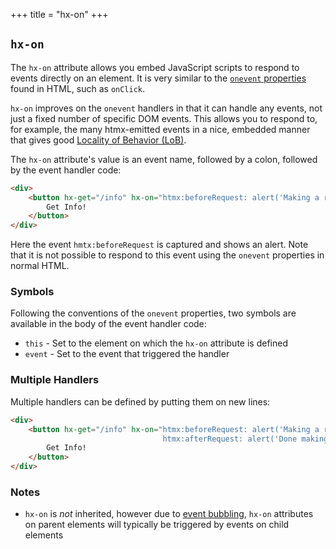 +++
title = "hx-on"
+++

## `hx-on`

The `hx-on` attribute allows you embed JavaScript scripts to respond to events directly on an element.  It is 
very similar to the [`onevent` properties](https://developer.mozilla.org/en-US/docs/Web/Events/Event_handlers#using_onevent_properties)
found in HTML, such as `onClick`.

`hx-on` improves on the `onevent` handlers in that it can handle any events, not just a fixed number of specific
DOM events.  This allows you to respond to, for example, the many htmx-emitted events in a nice, embedded manner
that gives good [Locality of Behavior (LoB)](/essays/locality-of-behavior).  

The `hx-on` attribute's value is an event name, followed by a colon, followed by the event handler code:

```html
<div>
    <button hx-get="/info" hx-on="htmx:beforeRequest: alert('Making a request!')">
        Get Info!
    </button>
</div>
```

Here the event `hmtx:beforeRequest` is captured and shows an alert.  Note that it is not possible to respond to this
event using the `onevent` properties in normal HTML.

### Symbols

Following the conventions of the `onevent` properties, two symbols are available in the body of the event handler code:

* `this` - Set to the element on which the `hx-on` attribute is defined
* `event` - Set to the event that triggered the handler

### Multiple Handlers

Multiple handlers can be defined by putting them on new lines:

```html
<div>
    <button hx-get="/info" hx-on="htmx:beforeRequest: alert('Making a request!')
                                  htmx:afterRequest: alert('Done making a request!')">
        Get Info!
    </button>
</div>
```

### Notes

* `hx-on` is _not_ inherited, however due to 
  [event bubbling](https://developer.mozilla.org/en-US/docs/Learn/JavaScript/Building_blocks/Events#event_bubbling_and_capture), 
  `hx-on` attributes on parent elements will typically be triggered by events on child elements
